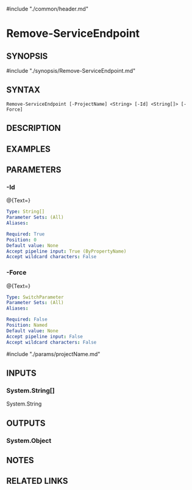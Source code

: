 #include "./common/header.md"

# Remove-ServiceEndpoint

## SYNOPSIS
#include "./synopsis/Remove-ServiceEndpoint.md"

## SYNTAX

```
Remove-ServiceEndpoint [-ProjectName] <String> [-Id] <String[]> [-Force]
```

## DESCRIPTION

## EXAMPLES

## PARAMETERS

### -Id
@{Text=}

```yaml
Type: String[]
Parameter Sets: (All)
Aliases: 

Required: True
Position: 0
Default value: None
Accept pipeline input: True (ByPropertyName)
Accept wildcard characters: False
```

### -Force
@{Text=}

```yaml
Type: SwitchParameter
Parameter Sets: (All)
Aliases: 

Required: False
Position: Named
Default value: None
Accept pipeline input: False
Accept wildcard characters: False
```

#include "./params/projectName.md"

## INPUTS

### System.String[]
System.String

## OUTPUTS

### System.Object

## NOTES

## RELATED LINKS

